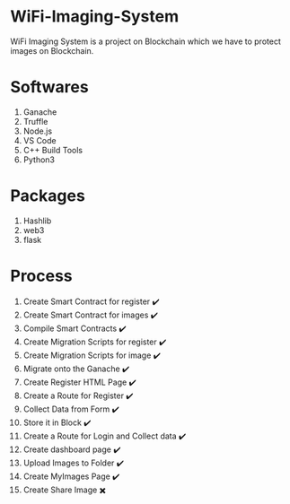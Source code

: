 # WiFi-Imaging-System
WiFi Imaging System is a project on Blockchain which we have to protect images on Blockchain.

# Softwares
1. Ganache
2. Truffle
3. Node.js
4. VS Code
5. C++ Build Tools
6. Python3

# Packages
1. Hashlib
2. web3
3. flask

# Process
1. Create Smart Contract for register ✔️
2. Create Smart Contract for images ✔️
3. Compile Smart Contracts ✔️
4. Create Migration Scripts for register ✔️
5. Create Migration Scripts for image ✔️
6. Migrate onto the Ganache ✔️
7. Create Register HTML Page ✔️
8. Create a Route for Register ✔️
9. Collect Data from Form ✔️
10. Store it in Block ✔️
11. Create a Route for Login and Collect data ✔️
12. Create dashboard page ✔️
13. Upload Images to Folder ✔️
14. Create MyImages Page ✔️
15. Create Share Image ✖️
